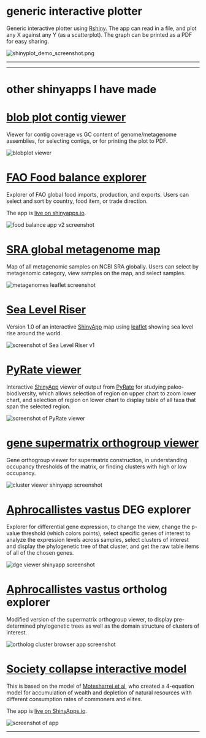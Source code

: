 # generic interactive plotter #
Generic interactive plotter using [Rshiny](https://shiny.rstudio.com/). The app can read in a file, and plot any X against any Y (as a scatterplot). The graph can be printed as a PDF for easy sharing.

![shinyplot_demo_screenshot.png](https://github.com/wrf/misc-analyses/blob/master/shinyplot/shinyplot_demo_screenshot.png)

---

---


# other shinyapps I have made #

# [blob plot contig viewer](https://github.com/wrf/lavaLampPlot/tree/master) #
Viewer for contig coverage vs GC content of genome/metagenome assemblies, for selecting contigs, or for printing the plot to PDF.

![blobplot viewer](https://github.com/wrf/lavaLampPlot/blob/164684cbd4c3dada50850a42708170edfadc470a/Rshiny/blobplot_screenshot_Emuelleri.png)

# [FAO Food balance explorer](https://github.com/wrf/foodbalance/tree/main) #
Explorer of FAO global food imports, production, and exports. Users can select and sort by country, food item, or trade direction.

The app is [live on shinyapps.io](https://wrfbiolum.shinyapps.io/foodbalance/).

![food balance app v2 screenshot](https://github.com/wrf/foodbalance/blob/e6ebe1d9ef0e285782e100b89ce56100ba4f592f/images/food_balance_app_v2_screenshot.png)

# [SRA global metagenome map](https://github.com/wrf/taxonomy_database/tree/master) #
Map of all metagenomic samples on NCBI SRA globally. Users can select by metagenomic category, view samples on the map, and select samples.

![metagenomes leaflet screenshot](https://github.com/wrf/taxonomy_database/blob/027a5434ea2162068f929d6ba10d92f25b881fa7/images/metagenomes_leaflet_screenshot.jpg)

# [Sea Level Riser](https://github.com/wrf/oceanography_scripts/tree/master/sealevel_rise) #
Version 1.0 of an interactive [ShinyApp](https://rstudio.github.io/leaflet/index.html) map using [leaflet](https://leafletjs.com/) showing sea level rise around the world.

![screenshot of Sea Level Riser v1](https://github.com/wrf/oceanography_scripts/blob/master/sealevel_rise/sea_level_riser_v1_screenshot_over_london.jpg)

# [PyRate viewer](https://github.com/wrf/oceanography_scripts/tree/master/pyrate_viewer) #
Interactive [ShinyApp](https://shiny.posit.co/) viewer of output from [PyRate](https://github.com/dsilvestro/PyRate) for studying paleo-biodiversity, which allows selection of region on upper chart to zoom lower chart, and selection of region on lower chart to display table of all taxa that span the selected region.

![screenshot of PyRate viewer](https://github.com/wrf/oceanography_scripts/blob/master/pyrate_viewer/pyrate_viewer_screenshot_w_data.png)

# [gene supermatrix orthogroup viewer](https://github.com/wrf/supermatrix) #
Gene orthogroup viewer for supermatrix construction, in understanding occupancy thresholds of the matrix, or finding clusters with high or low occupancy.

![cluster viewer shinyapp screenshot](https://github.com/wrf/supermatrix/blob/ff2d2e381b4aa6c420bf79005ac3541f80c930b3/images/cluster_shinyapp_screenshot.png)

# [Aphrocallistes vastus](https://github.com/PalMuc/Aphrocallistes_vastus_genome/tree/main) DEG explorer #
Explorer for differential gene expression, to change the view, change the p-value threshold (which colors points), select specific genes of interest to analyze the expression levels across samples, select clusters of interest and display the phylogenetic tree of that cluster, and get the raw table items of all of the chosen genes.

![dge viewer shinyapp screenshot](https://github.com/PalMuc/Aphrocallistes_vastus_genome/blob/2ba7512f88a347881c6f6684e7af57d8efd6dd6d/differential_gene_expression/shinyapp/dge_viewer_shinyapp_screenshot_v1.png)

# [Aphrocallistes vastus](https://github.com/PalMuc/Aphrocallistes_vastus_genome/tree/main) ortholog explorer #
Modified version of the supermatrix orthogroup viewer, to display pre-determined phylogenetic trees as well as the domain structure of clusters of interest.

![ortholog cluster browser app screenshot](https://github.com/PalMuc/Aphrocallistes_vastus_genome/blob/2ba7512f88a347881c6f6684e7af57d8efd6dd6d/ortholog_clusters/ortholog_cluster_browser_app_screenshot_01.png)

# [Society collapse interactive model](https://github.com/wrf/society-collapse) #
This is based on the model of [Motesharrei et al](https://www.sciencedirect.com/science/article/pii/S0921800914000615), who created a 4-equation model for accumulation of wealth and depletion of natural resources with different consumption rates of commoners and elites.

The app is [live on ShinyApps.io](https://wrfbiolum.shinyapps.io/collapse-v1/).

![screenshot of app](https://github.com/wrf/society-collapse/blob/main/images/collapse_app_screenshot_v1.png)

---


